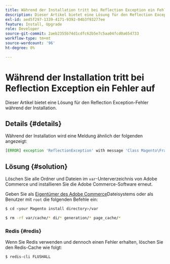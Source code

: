 ```yaml
---
title: Während der Installation tritt bei Reflection Exception ein Fehler auf
description: Dieser Artikel bietet eine Lösung für den Reflection Exception-Fehler während der Installation.
exl-id: aed5f297-1339-4171-9392-04b3f93277ee
feature: Install, Upgrade
role: Developer
source-git-commit: 2aeb2355b74d1cdfc62b5e7c5aa04fcd0a654733
workflow-type: tm+mt
source-wordcount: '96'
ht-degree: 0%

---
```


# Während der Installation tritt bei Reflection Exception ein Fehler auf

Dieser Artikel bietet eine Lösung für den Reflection Exception-Fehler während der Installation.

## Details {#details}

Während der Installation wird eine Meldung ähnlich der folgenden angezeigt:

```php
[ERROR] exception 'ReflectionException' with message 'Class Magento\Framework\StoreManagerInterface does not exist' in /<path>/lib/internal/Magento/Framework/Code/Reader/ClassReader.php
```

## Lösung {#solution}

Löschen Sie alle Ordner und Dateien im `var`-Unterverzeichnis von Adobe Commerce und installieren Sie die Adobe Commerce-Software erneut.

Geben Sie als [Eigentümer des Adobe Commerce](https://experienceleague.adobe.com/en/docs/commerce-operations/installation-guide/prerequisites/file-system/overview)Dateisystems oder als Benutzer mit `root` die folgenden Befehle ein:

```bash
$ cd <your Magento install directory>/var
```

```bash
$ rm -rf var/cache/* di/* generation/* page_cache/*
```

### Redis {#redis}

Wenn Sie Redis verwenden und dennoch einen Fehler erhalten, löschen Sie den Redis-Cache wie folgt:

```bash
$ redis-cli FLUSHALL
```

